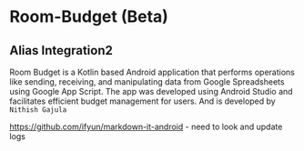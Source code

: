 # Room-Budget (Beta)
## Alias Integration2

Room Budget is a Kotlin based Android application that performs operations like sending, receiving, and manipulating data from Google Spreadsheets using Google App Script. The app was developed using Android Studio and facilitates efficient budget management for users. And is developed by `Nithish Gajula`

https://github.com/ifyun/markdown-it-android - need to look and update logs 
